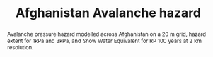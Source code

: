 ---
schema: rdl
title: Afghanistan Avalanche hazard
organization: GFDRR
filename: hzd-afg-ls-lav
resources:
  - name: Afghanistan Avalanche hazard
    aggregation_type: Grid
    format:
      - geotiff
    h-res: 20 m
    epsg: 32642 (WGS84 UTM42N)
    url: >-
      https://rdl-jkan-datasets.s3-ap-southeast-2.amazonaws.com/hazard/hzd-afg-ls-lav.zip
  - name: Afghanistan Avalanche hazard - 1kPa and 3 kPa
    aggregation_type: Footprints
    format:
      - shp
    h-res: ''
    epsg: 32642 (WGS84 UTM42N)
    url: >-
      https://rdl-jkan-datasets.s3-ap-southeast-2.amazonaws.com/hazard/hzd-afg-ls-lav.gpkg
  - name: Afghanistan Avalanche hazard - Snow Water Equivalents
    aggregation_type: Grid
    format:
      - geotiff
    h-res: 2 km
    epsg: 32642 (WGS84 UTM42N)
    url: >-
      https://rdl-jkan-datasets.s3-ap-southeast-2.amazonaws.com/hazard/hzd-afg-ls-lav-rp100-swe.zip
category:
  - Hazard
abstract: >-
  Avalanche pressure hazard modelled across Afghanistan on a 20 m grid, hazard
  extent for 1kPa and 3kPa, and Snow Water Equivalent for RP 100 years at 2 km
  resolution.
notes: "Snow Water Equivalent (SWE) is computed from EUWATCH data running from 1958 to 2002. The max grid cell values of each hydrological year where the accumulative SWE is taken. Then of the 44 years of modelled data the maximum of the aformentioned maximum values is taken.  Unit is kg/m^2.\r\nOnly the 100 year return period scenario was computed for reasons explained in the report.  "
source: AF-MHRA
model_date: '2016'
version: '1'
purpose: " \tThese maps have been derived on a nation-wide scale for the purpose of identifying high risk- areas on the district and provincial scale, from which decisions can be made on allocating efforts for more detailed site specific hazard and risk analysis. Use of this information on smaller scales should be applied with care. Importantly for on a local scale, it is often the case that more detailed case history and hazard information is required to perform such hazard and risk modelling, particularly where applied to dimension mitigation structures or strategies."
project: Afghanistan Multi-Hazard Risk Assessment (MHRA)
biblio_title: World Bank (2018) - Afghanistan Multi-Hazard Risk Assessment
biblio_url: 'https://www.gfdrr.org/sites/default/files/publication/Afghanistan_MHRA.pdf'
geo_coverage:
  - AFG
license: 'https://creativecommons.org/licenses/by-sa/4.0/'
maintainer: GFDRR
maintainer_email: contact@riskdatalibrary.org
hazard_type:
  - LS
analysis_type: Probabilistic
geo_area: ''
time_start: ''
time_end: ''
time_span: ''
time_year: ''
calculation_method: Simulated
frequency_type:
  - Return Period
return_period: RP 100 years
occurrence_time_start: '1958'
occurrence_time_end: '2002'
occurrence_time_span: 44 years
description: ''
process_type:
  - LAV
imt:
  - I_DF_m3/s2
data_uncertainty: ''
---